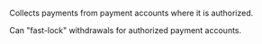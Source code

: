 Collects payments from payment accounts where it is authorized.

Can "fast-lock" withdrawals for authorized payment accounts.

